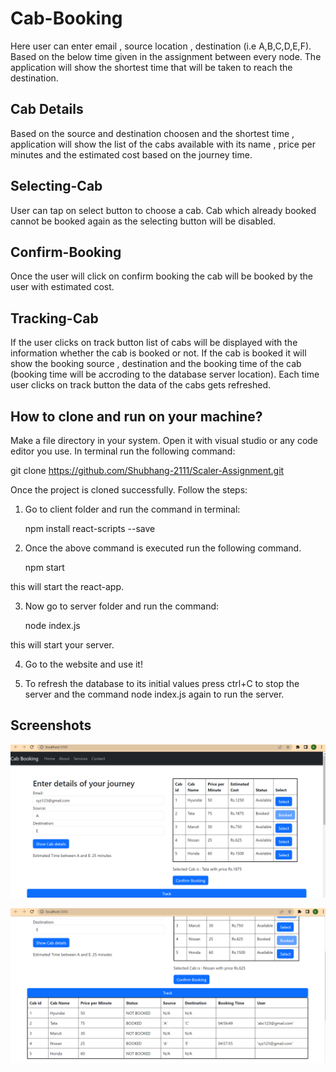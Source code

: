 
# Cab-Booking

Here user can enter email , source location , destination (i.e A,B,C,D,E,F). Based on the below time given in the assignment between every node. The application will show the shortest time that will be taken to reach the destination.

## Cab Details
Based on the source and destination choosen and the shortest time , application will show the list of the cabs available with its name , price per minutes and the estimated cost based on the journey time.

## Selecting-Cab 
User can tap on select button to choose a cab. Cab which already booked cannot be booked again as the selecting button will be disabled.

## Confirm-Booking
Once the user will click on confirm booking the cab will be booked by the user with estimated cost.

## Tracking-Cab
If the user clicks on track button list of cabs will be displayed with the information whether the cab is booked or not. If the cab is booked it will show the booking source , destination and the booking time of the cab (booking time will be accroding to the database server location). Each time user clicks on track button the data of the cabs gets refreshed.

## How to clone and run on your machine?
Make a file directory in your system. Open it with visual studio or any code editor you use. 
In terminal run the following command:

git clone https://github.com/Shubhang-2111/Scaler-Assignment.git

Once the project is cloned successfully.
Follow the steps:

1. Go to client folder and run the command in terminal:

   npm install react-scripts --save

2. Once the above command is executed run the following command.

    npm start

this will start the react-app.

3. Now go to server folder and run the command:

   node index.js

this will start your server.

4. Go to the website and use it!

5. To refresh the database to its initial values press ctrl+C to stop the server and the command node index.js again to run the server.


## Screenshots

![App Screenshot](https://github.com/Shubhang-2111/Scaler-Assignment/blob/master/screenshots/Screenshot%20(26).png?raw=true)



![App Screenshot](https://github.com/Shubhang-2111/Scaler-Assignment/blob/master/screenshots/Screenshot%20(27).png?raw=true)


